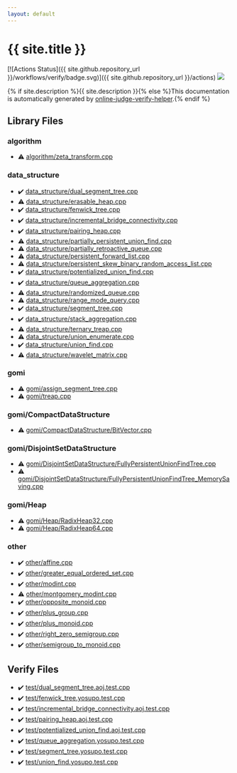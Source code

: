 ```yaml
---
layout: default
---
```


<!-- mathjax config similar to math.stackexchange -->
<script type="text/javascript" async
  src="https://cdnjs.cloudflare.com/ajax/libs/mathjax/2.7.5/MathJax.js?config=TeX-MML-AM_CHTML">
</script>
<script type="text/x-mathjax-config">
  MathJax.Hub.Config({
    TeX: { equationNumbers: { autoNumber: "AMS" }},
    tex2jax: {
      inlineMath: [ ['$','$'] ],
      processEscapes: true
    },
    "HTML-CSS": { matchFontHeight: false },
    displayAlign: "left",
    displayIndent: "2em"
  });
</script>

<script type="text/javascript" src="https://cdnjs.cloudflare.com/ajax/libs/jquery/3.4.1/jquery.min.js"></script>
<script src="https://cdn.jsdelivr.net/npm/jquery-balloon-js@1.1.2/jquery.balloon.min.js" integrity="sha256-ZEYs9VrgAeNuPvs15E39OsyOJaIkXEEt10fzxJ20+2I=" crossorigin="anonymous"></script>
<script type="text/javascript" src="assets/js/copy-button.js"></script>
<link rel="stylesheet" href="assets/css/copy-button.css" />


# {{ site.title }}

[![Actions Status]({{ site.github.repository_url }}/workflows/verify/badge.svg)]({{ site.github.repository_url }}/actions)
<a href="{{ site.github.repository_url }}"><img src="https://img.shields.io/github/last-commit/{{ site.github.owner_name }}/{{ site.github.repository_name }}" /></a>

{% if site.description %}{{ site.description }}{% else %}This documentation is automatically generated by <a href="https://github.com/kmyk/online-judge-verify-helper">online-judge-verify-helper</a>.{% endif %}

## Library Files

<div id="ed469618898d75b149e5c7c4b6a1c415"></div>

### algorithm

* :warning: <a href="library/algorithm/zeta_transform.cpp.html">algorithm/zeta_transform.cpp</a>


<div id="c8f6850ec2ec3fb32f203c1f4e3c2fd2"></div>

### data_structure

* :heavy_check_mark: <a href="library/data_structure/dual_segment_tree.cpp.html">data_structure/dual_segment_tree.cpp</a>
* :warning: <a href="library/data_structure/erasable_heap.cpp.html">data_structure/erasable_heap.cpp</a>
* :heavy_check_mark: <a href="library/data_structure/fenwick_tree.cpp.html">data_structure/fenwick_tree.cpp</a>
* :heavy_check_mark: <a href="library/data_structure/incremental_bridge_connectivity.cpp.html">data_structure/incremental_bridge_connectivity.cpp</a>
* :heavy_check_mark: <a href="library/data_structure/pairing_heap.cpp.html">data_structure/pairing_heap.cpp</a>
* :warning: <a href="library/data_structure/partially_persistent_union_find.cpp.html">data_structure/partially_persistent_union_find.cpp</a>
* :warning: <a href="library/data_structure/partially_retroactive_queue.cpp.html">data_structure/partially_retroactive_queue.cpp</a>
* :warning: <a href="library/data_structure/persistent_forward_list.cpp.html">data_structure/persistent_forward_list.cpp</a>
* :warning: <a href="library/data_structure/persistent_skew_binary_random_access_list.cpp.html">data_structure/persistent_skew_binary_random_access_list.cpp</a>
* :heavy_check_mark: <a href="library/data_structure/potentialized_union_find.cpp.html">data_structure/potentialized_union_find.cpp</a>
* :heavy_check_mark: <a href="library/data_structure/queue_aggregation.cpp.html">data_structure/queue_aggregation.cpp</a>
* :warning: <a href="library/data_structure/randomized_queue.cpp.html">data_structure/randomized_queue.cpp</a>
* :warning: <a href="library/data_structure/range_mode_query.cpp.html">data_structure/range_mode_query.cpp</a>
* :heavy_check_mark: <a href="library/data_structure/segment_tree.cpp.html">data_structure/segment_tree.cpp</a>
* :heavy_check_mark: <a href="library/data_structure/stack_aggregation.cpp.html">data_structure/stack_aggregation.cpp</a>
* :warning: <a href="library/data_structure/ternary_treap.cpp.html">data_structure/ternary_treap.cpp</a>
* :warning: <a href="library/data_structure/union_enumerate.cpp.html">data_structure/union_enumerate.cpp</a>
* :heavy_check_mark: <a href="library/data_structure/union_find.cpp.html">data_structure/union_find.cpp</a>
* :warning: <a href="library/data_structure/wavelet_matrix.cpp.html">data_structure/wavelet_matrix.cpp</a>


<div id="c25e426f9a94f83968c77e7d5480c159"></div>

### gomi

* :warning: <a href="library/gomi/assign_segment_tree.cpp.html">gomi/assign_segment_tree.cpp</a>
* :warning: <a href="library/gomi/treap.cpp.html">gomi/treap.cpp</a>


<div id="a55307e5cbe2b6bd3e0de2bb8cae60d9"></div>

### gomi/CompactDataStructure

* :warning: <a href="library/gomi/CompactDataStructure/BitVector.cpp.html">gomi/CompactDataStructure/BitVector.cpp</a>


<div id="301aab639dc0109d372b43caadb8fe30"></div>

### gomi/DisjointSetDataStructure

* :warning: <a href="library/gomi/DisjointSetDataStructure/FullyPersistentUnionFindTree.cpp.html">gomi/DisjointSetDataStructure/FullyPersistentUnionFindTree.cpp</a>
* :warning: <a href="library/gomi/DisjointSetDataStructure/FullyPersistentUnionFindTree_MemorySaving.cpp.html">gomi/DisjointSetDataStructure/FullyPersistentUnionFindTree_MemorySaving.cpp</a>


<div id="129e783b40af8d9f118607f8172136f7"></div>

### gomi/Heap

* :warning: <a href="library/gomi/Heap/RadixHeap32.cpp.html">gomi/Heap/RadixHeap32.cpp</a>
* :warning: <a href="library/gomi/Heap/RadixHeap64.cpp.html">gomi/Heap/RadixHeap64.cpp</a>


<div id="795f3202b17cb6bc3d4b771d8c6c9eaf"></div>

### other

* :heavy_check_mark: <a href="library/other/affine.cpp.html">other/affine.cpp</a>
* :heavy_check_mark: <a href="library/other/greater_equal_ordered_set.cpp.html">other/greater_equal_ordered_set.cpp</a>
* :heavy_check_mark: <a href="library/other/modint.cpp.html">other/modint.cpp</a>
* :warning: <a href="library/other/montgomery_modint.cpp.html">other/montgomery_modint.cpp</a>
* :heavy_check_mark: <a href="library/other/opposite_monoid.cpp.html">other/opposite_monoid.cpp</a>
* :heavy_check_mark: <a href="library/other/plus_group.cpp.html">other/plus_group.cpp</a>
* :heavy_check_mark: <a href="library/other/plus_monoid.cpp.html">other/plus_monoid.cpp</a>
* :heavy_check_mark: <a href="library/other/right_zero_semigroup.cpp.html">other/right_zero_semigroup.cpp</a>
* :heavy_check_mark: <a href="library/other/semigroup_to_monoid.cpp.html">other/semigroup_to_monoid.cpp</a>


## Verify Files

* :heavy_check_mark: <a href="verify/test/dual_segment_tree.aoj.test.cpp.html">test/dual_segment_tree.aoj.test.cpp</a>
* :heavy_check_mark: <a href="verify/test/fenwick_tree.yosupo.test.cpp.html">test/fenwick_tree.yosupo.test.cpp</a>
* :heavy_check_mark: <a href="verify/test/incremental_bridge_connectivity.aoj.test.cpp.html">test/incremental_bridge_connectivity.aoj.test.cpp</a>
* :heavy_check_mark: <a href="verify/test/pairing_heap.aoj.test.cpp.html">test/pairing_heap.aoj.test.cpp</a>
* :heavy_check_mark: <a href="verify/test/potentialized_union_find.aoj.test.cpp.html">test/potentialized_union_find.aoj.test.cpp</a>
* :heavy_check_mark: <a href="verify/test/queue_aggregation.yosupo.test.cpp.html">test/queue_aggregation.yosupo.test.cpp</a>
* :heavy_check_mark: <a href="verify/test/segment_tree.yosupo.test.cpp.html">test/segment_tree.yosupo.test.cpp</a>
* :heavy_check_mark: <a href="verify/test/union_find.yosupo.test.cpp.html">test/union_find.yosupo.test.cpp</a>


